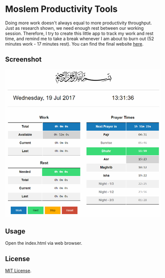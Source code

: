 # Moslem Productivity Tools

Doing more work doesn't always equal to more productivity throughput. Just as research shown, we need enough rest between our working session. Therefore, I try to create this little app to track my work and rest time, and remind me to take a break whenever I am about to burn out (52 minutes work - 17 minutes rest). You can find the final website [here](https://wahidyankf.github.io/moslem-productivity-tools/index.html).

## Screenshot

![Screenshot - 1](screenshots/screenshots1.png)

## Usage

Open the index.html via web browser.

## License

[MIT License](https://en.wikipedia.org/wiki/MIT_License).